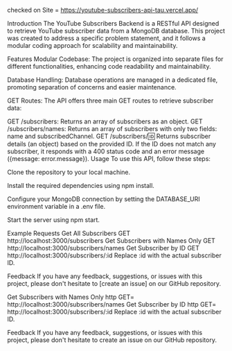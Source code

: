 checked on Site = https://youtube-subscribers-api-tau.vercel.app/


Introduction
The YouTube Subscribers Backend is a RESTful API designed to retrieve YouTube subscriber data from a MongoDB database. This project was created to address a specific problem statement, and it follows a modular coding approach for scalability and maintainability.

Features
Modular Codebase: The project is organized into separate files for different functionalities, enhancing code readability and maintainability.

Database Handling: Database operations are managed in a dedicated file, promoting separation of concerns and easier maintenance.

GET Routes: The API offers three main GET routes to retrieve subscriber data:

GET /subscribers: Returns an array of subscribers as an object.
GET /subscribers/names: Returns an array of subscribers with only two fields: name and subscribedChannel.
GET /subscribers/:id: Returns subscriber details (an object) based on the provided ID. If the ID does not match any subscriber, it responds with a 400 status code and an error message ({message: error.message}).
Usage
To use this API, follow these steps:

Clone the repository to your local machine.

Install the required dependencies using npm install.

Configure your MongoDB connection by setting the DATABASE_URI environment variable in a .env file.

Start the server using npm start.

Example Requests
Get All Subscribers
GET http://localhost:3000/subscribers
Get Subscribers with Names Only
GET http://localhost:3000/subscribers/names
Get Subscriber by ID
GET http://localhost:3000/subscribers/:id
Replace :id with the actual subscriber ID.

Feedback
If you have any feedback, suggestions, or issues with this project, please don't hesitate to [create an issue] on our GitHub repository.

Get Subscribers with Names Only http GET= http://localhost:3000/subscribers/names Get Subscriber by ID http GET= http://localhost:3000/subscribers/:id Replace :id with the actual subscriber ID.

Feedback If you have any feedback, suggestions, or issues with this project, please don't hesitate to create an issue on our GitHub repository.
